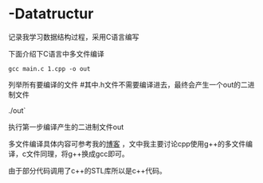 # -Datatructur

记录我学习数据结构过程，采用C语言编写

下面介绍下C语言中多文件编译

`gcc main.c 1.cpp -o out  `

列举所有要编译的文件 #其中.h文件不需要编译进去，最终会产生一个out的二进制文件

./out`

 执行第一步编译产生的二进制文件out

多文件编译具体内容可参考我的[博客](https://www.niuboom.cn/index.php/2022/01/14/g%e4%bd%bf%e7%94%a8%e6%8c%87%e5%8d%97/) ，文中我主要讨论cpp使用g++的多文件编译，c文件同理，将g++换成gcc即可。

由于部分代码调用了c++的STL库所以是c++代码。
